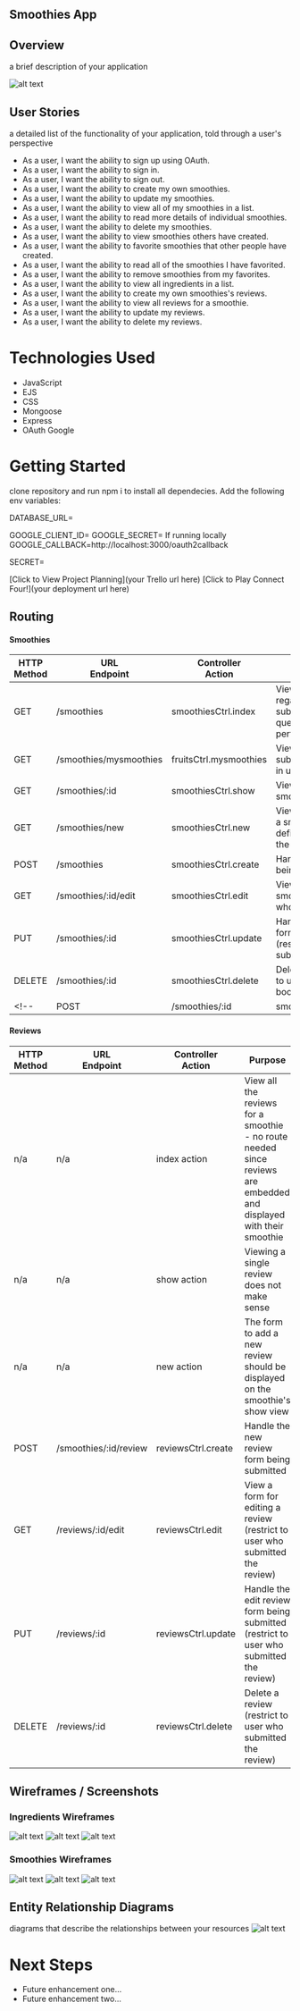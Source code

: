 ## Smoothies App

## Overview
a brief description of your application

![alt text](public/images/wireframes/index_smoothie.png)

## User Stories
a detailed list of the functionality of your application, told through a user's perspective
  - As a user, I want the ability to sign up using OAuth.
  - As a user, I want the ability to sign in. 
  - As a user, I want the ability to sign out. 
  - As a user, I want the ability to create my own smoothies. 
  - As a user, I want the ability to update my smoothies. 
  - As a user, I want the ability to view all of my smoothies in a list. 
  - As a user, I want the ability to read more details of individual smoothies. 
  - As a user, I want the ability to delete my smoothies. 
  - As a user, I want the ability to view smoothies others have created. 
  - As a user, I want the ability to favorite smoothies that other people have created. 
  - As a user, I want the ability to read all of the smoothies I have favorited. 
  - As a user, I want the ability to remove smoothies from my favorites. 
  - As a user, I want the ability to view all ingredients in a list. 
  - As a user, I want the ability to create my own smoothies's reviews. 
  - As a user, I want the ability to view all reviews for a smoothie. 
  - As a user, I want the ability to update my reviews. 
  - As a user, I want the ability to delete my reviews. 

# Technologies Used

- JavaScript
- EJS
- CSS
- Mongoose
- Express
- OAuth Google

# Getting Started

clone repository and run npm i to install all dependecies.
Add the following env variables:

DATABASE_URL=

GOOGLE_CLIENT_ID=
GOOGLE_SECRET=
If running locally
GOOGLE_CALLBACK=http://localhost:3000/oauth2callback

SECRET=

[Click to View Project Planning](your Trello url here)
[Click to Play Connect Four!](your deployment url here)

## Routing

#### Smoothies

|HTTP<br>Method|URL<br>Endpoint|Controller<br>Action|Purpose|
|---|---|---|---|
| GET | /smoothies | smoothiesCtrl.index | View all the smoothies regardless of who submitted (use querystring params to perform filtering) |
| GET | /smoothies/mysmoothies | fruitsCtrl.mysmoothies | View all the smoothies submitted by the logged in user |
| GET | /smoothies/:id | smoothiesCtrl.show | View the details of any smoothie |
| GET | /smoothies/new | smoothiesCtrl.new | View a form for submitting a smoothie (be sure to define this route before the show route)|
| POST | /smoothies | smoothiesCtrl.create | Handle the new book form being submitted |
| GET | /smoothies/:id/edit | smoothiesCtrl.edit | View a form for editing a smoothie (restrict to user who submitted the book) |
| PUT | /smoothies/:id| smoothiesCtrl.update | Handle the edit smoothie form being submitted (restrict to user who submitted the book) |
| DELETE | /smoothies/:id| smoothiesCtrl.delete | Delete a smoothie (restrict to user who submitted the book) |
<!-- | POST | /smoothies/:id | smoothiesCtrl.addReading | Add the logged in user's _id to a book's userReading array | -->

#### Reviews

|HTTP<br>Method|URL<br>Endpoint|Controller<br>Action|Purpose|
|---|---|---|---|
| n/a | n/a | index action | View all the reviews for a smoothie - no route needed since reviews are embedded and displayed with their smoothie |
| n/a | n/a | show action | Viewing a single review does not make sense |
| n/a | n/a | new action | The form to add a new review should be displayed on the smoothie's show view |
| POST | /smoothies/:id/review | reviewsCtrl.create | Handle the new review form being submitted |
| GET | /reviews/:id/edit | reviewsCtrl.edit | View a form for editing a review (restrict to user who submitted the review) |
| PUT | /reviews/:id| reviewsCtrl.update | Handle the edit review form being submitted (restrict to user who submitted the review) |
| DELETE | /reviews/:id| reviewsCtrl.delete | Delete a review (restrict to user who submitted the review) |


## Wireframes / Screenshots

### Ingredients Wireframes
![alt text](public/images/wireframes/index_ing.png)
![alt text](public/images/wireframes/show_ing.png)
![alt text](public/images/wireframes/new_ing.png)

### Smoothies Wireframes
![alt text](public/images/wireframes/index_smoothie.png)
![alt text](public/images/wireframes/show_smoothie.png)
![alt text](public/images/wireframes/new_smoothie.png)


## Entity Relationship Diagrams
diagrams that describe the relationships between your resources
![alt text](public/images/ERD.png)

# Next Steps

- Future enhancement one...
- Future enhancement two... 